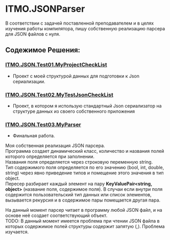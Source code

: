 # ITMO.JSONParser
В соответствии с задачей поставленной преподавателем и в целях изучения работы компилятора, пишу собственную реализацию парсера для JSON файлов с нуля.


## Содежимое Решения:
### [ITMO.JSON.Test01.MyProjectCheckList](https://github.com/GeorgiyIsaev/ITMO.JSONParser/tree/master/ITMO.JSON.Test01.MyProjectCheckList)
 - Проект с моей структурой данных для подготовки к Json сериализации.


###  [ITMO.JSON.Test02.MyTestJsonCheckList](https://github.com/GeorgiyIsaev/ITMO.JSONParser/tree/master/ITMO.JSON.Test02.MyTestJsonCheckList)
- Проект, в котором я использую стандартный Json сериализатор на структуре данных из своего собственного приложения

###  [ITMO.JSON.Test03.MyParser](https://github.com/GeorgiyIsaev/ITMO.JSONParser/tree/master/ITMO.JSON.Test03.MyParser)
- Финальная работа.  

Моя собственная реализация JSON парсера.  
Программа создает динамический класс, количество и названия полей которого определяется при заполнении.  
Названия поля определяется через строковую переменную string.  
Тип содержимого поля определяется по его значению (bool, int, double, string) через явно приведение типов и помещение этого значения в тип object.  
Пересер разбирает каждый элемент на пару <b>KeyValuePair<string, object></b> (название поля, содержимое поля). В случаи если внутри поля содержится пользовательский тип данных или список элементов, вызывается рекурсия и в содержимое пары помещается другая пара. 

На данный момент парсер читает в программу любой JSON файл, и на основе неё создает соответствующий объект.  
TODO: В данный момент имеется проблема при чтении JSON файла в которых содержимое полей структуры содержит запятую (,). Проблема изучается. 
